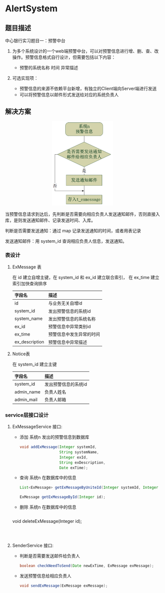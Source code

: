 # AlertSystem

## 题目描述

中心银行实习题目一：预警中台

1. 为多个系统设计的一个web端预警中台，可以对预警信息进行增、删、查、改操作。预警信息格式自行设计，但需要包括以下内容：
   - 预警的系统名称	时间	异常描述

2. 可选实现项：
   - 预警信息的来源不依赖平台新增，有独立的Client端向Server端进行发送
   - 可以将预警信息以邮件形式发送给对应的系统负责人



## 解决方案

 <center>
         <span>
             <img src="https://github.com/Allenzsy/alertsystem/blob/master/pics/1.png" width="200px">
         </span>
 </center>

当预警信息请求到达后，先判断是否需要向相应负责人发送通知邮件，否则直接入库，是则发送通知邮件、记录发送时间、入库。

判断是否需要发送通知：通过 map 记录发送通知的时间，或者用表记录

发送通知邮件：用 system_id 查询相应负责人信息，发送通知。

### 表设计

1. ExMessage 表

   在 id 建立自增主键，在 system_id 和 ex_id 建立联合索引， 在 ex_time 建立索引加快查询排序

   | 字段名         | 描述                     |
   | -------------- | ------------------------ |
   | id             | 与业务无关自增id         |
   | system_id      | 发出预警信息的系统id     |
   | system_name    | 发出预警信息的系统名称   |
   | ex_id          | 预警信息中异常类别id     |
   | ex_time        | 预警信息中发生异常的时间 |
   | ex_description | 预警信息中异常描述       |

3. Notice表

   在 system_id 建立主键
   
   | 字段名     | 描述                 |
   | ---------- | -------------------- |
   | system_id  | 发出预警信息的系统id |
   | admin_name | 负责人姓名           |
   | admin_mail | 负责人邮箱           |
   
   

### service层接口设计

1. ExMessageService 接口:

   - 添加 系统n 发出的预警信息到数据库

     ```java
     void addExMessage(Integer systemId,
                       String systemName,
                       Integer exId,
                       String exDescription,
                       Date exTime);
     ```

   - 查询 系统n 在数据库中的信息

     ```java
     List<ExMessage> getExMessageByUniteId(Integer systemId, Integer exId);
     ```
   
     ```java
     ExMessage getExMessageById(Integer id);
     ```

   - 删除 系统n 在数据库中的信息
   
     ```java
    void deleteExMessage(Integer id);
     ```



2. SenderService 接口:

   - 判断是否需要发送邮件给负责人

     ```java
     boolean checkNeedToSend(Date newExTime, ExMessage exMessage);
     ```

   - 发送预警信息给相应负责人

     ```java 
     void sendExMessage(ExMessage exMessage);
     ```